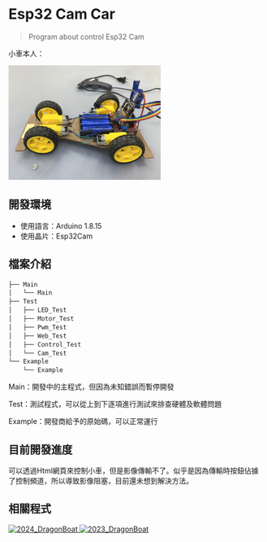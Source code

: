 # Esp32 Cam Car

> Program about control Esp32 Cam

小車本人：

<img src="img/car.jpg" alt="car" width="300"> 

## 開發環境

- 使用語言：Arduino 1.8.15
- 使用晶片：Esp32Cam

## 檔案介紹

``` bash
├── Main
│   └── Main
├── Test
│   ├── LED_Test
│   ├── Motor_Test
│   ├── Pwm_Test
│   ├── Web_Test
│   ├── Control_Test
│   └── Cam_Test
└── Example
    └── Example
```
Main：開發中的主程式，但因為未知錯誤而暫停開發

Test：測試程式，可以從上到下逐項進行測試來排查硬體及軟體問題

Example：開發商給予的原始碼，可以正常運行

## 目前開發進度

可以透過Html網頁來控制小車，但是影像傳輸不了。似乎是因為傳輸時按鈕佔據了控制頻道，所以導致影像阻塞，目前還未想到解決方法。

## 相關程式

<a href="https://github.com/happpycorn/2024_DragonBoat">
  <img src="https://github-readme-stats.vercel.app/api/pin/?username=happpycorn&repo=2024_DragonBoat&theme=onedark&title_color=fff&icon_color=f9f9f9&text_color=9f9f9f&bg_color=151515" alt="2024_DragonBoat">
</a>
<a href="https://github.com/happpycorn/2023_DragonBoat">
  <img src="https://github-readme-stats.vercel.app/api/pin/?username=happpycorn&repo=2023_DragonBoat&theme=onedark&title_color=fff&icon_color=f9f9f9&text_color=9f9f9f&bg_color=151515" alt="2023_DragonBoat">
</a>
